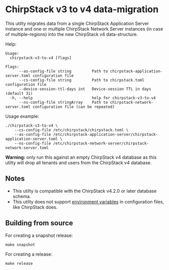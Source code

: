 # ChirpStack v3 to v4 data-migration

This utilty migrates data from a single ChirpStack Application Server instance
and one or multiple ChirpStack Network Server instances (in case of multiple-regions)
into the new ChirpStack v4 data-structure.

Help:

```
Usage:
  chirpstack-v3-to-v4 [flags]

Flags:
      --as-config-file string         Path to chirpstack-application-server.toml configuration file
      --cs-config-file string         Path to chirpstack.toml configuration file
      --device-session-ttl-days int   Device-session TTL in days (default 31)
  -h, --help                          help for chirpstack-v3-to-v4
      --ns-config-file stringArray    Path to chirpstack-network-server.toml configuration file (can be repeated)
```

Usage example:

```
./chirpstack-v3-to-v4 \
	--cs-config-file /etc/chirpstack/chirpstack.toml \
	--as-config-file /etc/chirpstack-application-server/chirpstack-application-server.toml \
	--ns-config-file /etc/chirpstack-network-server/chirpstack-network-server.toml
```

**Warning:** only run this against an empty ChirpStack v4 database as this utilty
will drop all tenants and users from the ChirpStack v4 database.

## Notes

* This utilty is compatible with the ChirpStack v4.2.0 or later database schema.
* This utilty does not support [environment variables](https://www.chirpstack.io/docs/chirpstack/configuration.html#environment-variables) in configuration files, like ChirpStack does.

## Building from source

For creating a snapshot release:

```
make snapshot
```

For creating a release:

```
make release
```
